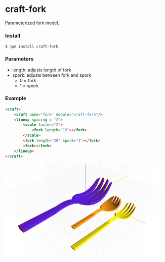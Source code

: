 # craft-fork

Parameterized fork model.

### Install
	$ npm install craft-fork

### Parameters
- length: adjusts length of fork
- spork: adjusts between fork and spork
	- 0 = fork
	- 1 = spork

### Example
```html
<craft>
	<craft name="fork" module="craft-fork"/>
	<lineup spacing = "2">
		<scale factor="2">
			<fork length="15"></fork>
		</scale>
		<fork length="20" spork="1"></fork>
		<fork></fork>
	</lineup>
</craft>
```

![example](example.png)
